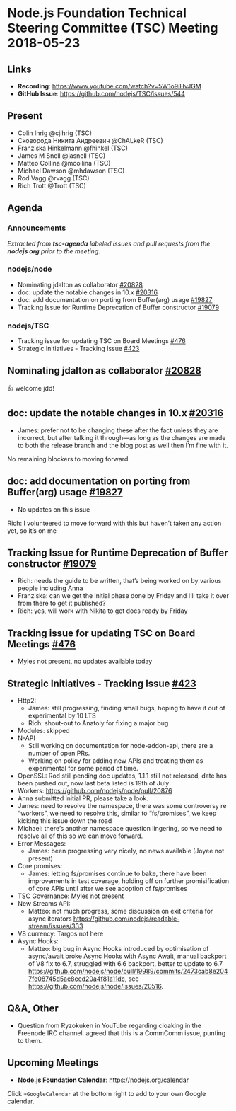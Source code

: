 # Node.js Foundation Technical Steering Committee (TSC) Meeting 2018-05-23

## Links

* **Recording**: https://www.youtube.com/watch?v=5W1o9iHvJGM
* **GitHub Issue**: https://github.com/nodejs/TSC/issues/544

## Present
* Colin Ihrig @cjihrig (TSC)
* Сковорода Никита Андреевич @ChALkeR (TSC)
* Franziska Hinkelmann @fhinkel (TSC)
* James M Snell @jasnell (TSC)
* Matteo Collina @mcollina (TSC)
* Michael Dawson @mhdawson (TSC)
* Rod Vagg @rvagg (TSC)
* Rich Trott @Trott (TSC)


## Agenda

### Announcements
 
*Extracted from **tsc-agenda** labeled issues and pull requests from the **nodejs org** prior to the meeting.*

### nodejs/node

* Nominating jdalton as collaborator [#20828](https://github.com/nodejs/node/issues/20828)
* doc: update the notable changes in 10.x [#20316](https://github.com/nodejs/node/pull/20316)
* doc: add documentation on porting from Buffer(arg) usage [#19827](https://github.com/nodejs/node/issues/19827)
* Tracking Issue for Runtime Deprecation of Buffer constructor [#19079](https://github.com/nodejs/node/issues/19079)


### nodejs/TSC

* Tracking issue for updating TSC on Board Meetings [#476](https://github.com/nodejs/TSC/issues/476)
* Strategic Initiatives - Tracking Issue [#423](https://github.com/nodejs/TSC/issues/423)


## Nominating jdalton as collaborator [#20828](https://github.com/nodejs/node/issues/20828)

:thumbsup: welcome jdd!

## doc: update the notable changes in 10.x [#20316](https://github.com/nodejs/node/pull/20316)

* James: prefer not to be changing these after the fact unless they are incorrect, but after talking
   it through—as long as the changes are made to both the release branch and the blog post as
   well then I’m fine with it.

No remaining blockers to moving forward.

## doc: add documentation on porting from Buffer(arg) usage [#19827](https://github.com/nodejs/node/issues/19827)

* No updates on this issue

Rich: I volunteered to move forward with this but haven’t taken any action yet, so it’s on me

## Tracking Issue for Runtime Deprecation of Buffer constructor [#19079](https://github.com/nodejs/node/issues/19079)

* Rich: needs the guide to be written, that’s being worked on by various people including Anna
* Franziska: can we get the initial phase done by Friday and I’ll take it over from there to get it published?
* Rich: yes, will work with Nikita to get docs ready by Friday

## Tracking issue for updating TSC on Board Meetings [#476](https://github.com/nodejs/TSC/issues/476)

* Myles not present, no updates available today

## Strategic Initiatives - Tracking Issue [#423](https://github.com/nodejs/TSC/issues/423)
* Http2:
  * James: still progressing, finding small bugs, hoping to have it out of experimental by 10 LTS
  * Rich: shout-out to Anatoly for fixing a major bug
* Modules: skipped
* N-API 
  * Still working on documentation for node-addon-api, there are a number of open PRs.
  * Working on policy for adding new APIs and treating them as experimental for some period
    of time.
* OpenSSL: Rod still pending doc updates, 1.1.1 still not released, date has been pushed out, now last beta listed is 19th of July
 * Workers: https://github.com/nodejs/node/pull/20876
  * Anna submitted initial PR, please take a look.
  * James: need to resolve the namespace, there was some controversy re “workers”, we need
     to resolve this, similar to “fs/promises”, we keep kicking this issue down the road
  * Michael: there’s another namespace question lingering, so we need to resolve all of this so
    we can move forward.
* Error Messages:
  * James: been progressing very nicely, no news available (Joyee not present)
* Core promises:
  * James: letting fs/promises continue to bake, there have been improvements in test coverage,
     holding off on further promisification of core APIs until after we see adoption of fs/promises
* TSC Governance: Myles not present
* New Streams API:
  * Matteo: not much progress, some discussion on exit criteria for async iterators 
    https://github.com/nodejs/readable-stream/issues/333
* V8 currency: Targos not here
* Async Hooks:
  * Matteo: big bug in Async Hooks introduced by optimisation of async/await broke Async
    Hooks with Async Await, manual backport of V8 fix to 6.7, struggled with 6.6 backport, better 
    to update to 6.7 https://github.com/nodejs/node/pull/19989/commits/2473cab8e2047fe08745d5ae8eed20a4f81a11dc, see https://github.com/nodejs/node/issues/20516.

## Q&A, Other

* Question from Ryzokuken in YouTube regarding cloaking in the Freenode IRC channel. 
  agreed that this is a CommComm issue, punting to them.

## Upcoming Meetings

* **Node.js Foundation Calendar**: https://nodejs.org/calendar

Click `+GoogleCalendar` at the bottom right to add to your own Google calendar.



